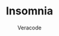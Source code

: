 ---
layout: post
repolink: "https://github.com/veracode/insomnia-plugin-veracode-hmac"
title: "Insomnia"
description: "Adds an HMAC authentication header to Veracode API requests in Insomnia."
author: "Veracode"
author-link: "https://github.com/veracode/"
content-type: "api_testing_tools"
repo: "github"
repo_title: "Insomnia"
---